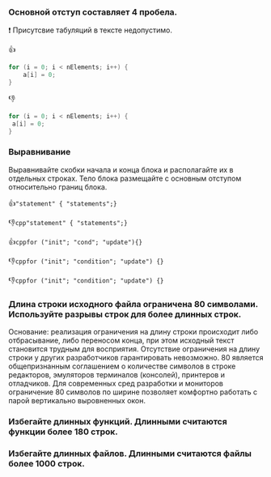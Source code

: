### Основной отступ составляет 4 пробела.

:exclamation: Присутсвие табуляций в тексте недопустимо.

:+1:
```cpp
for (i = 0; i < nElements; i++) {
    a[i] = 0;
}
```

:-1:
```cpp
for (i = 0; i < nElements; i++) {
 a[i] = 0;
}
```

### Выравнивание

Выравнивайте скобки начала и конца блока и располагайте их в отдельных строках. Тело блока размещайте с основным отступом относительно границ блока.

:+1:```"statement" { "statements";}```

:-1:```cpp"statement" { "statements";}```

:+1:```cppfor ("init"; "cond"; "update"){}```

:-1:```cppfor ("init"; "condition"; "update") {}```

:-1:```cppfor ("init"; "condition"; "update") {}```

### Длина строки исходного файла ограничена 80 символами. Используйте разрывы строк для более длинных строк.

Основание: реализация ограничения на длину строки происходит либо отбрасывание, либо переносом конца, при этом исходный текст становится трудным для восприятия. Отсутствие ограничения на длину строки у других разработчиков гарантировать невозможно. 80 является общепризнанным соглашением о количестве символов в строке редакторов, эмуляторов терминалов (консолей), принтеров и отладчиков. Для современных сред разработки и мониторов ограничение 80 символов по ширине позволяет комфортно работать с парой вертикально выровненных окон.

### Избегайте длинных функций. Длинными считаются функции более 180 строк.

### Избегайте длинных файлов. Длинными считаются файлы более 1000 строк.


